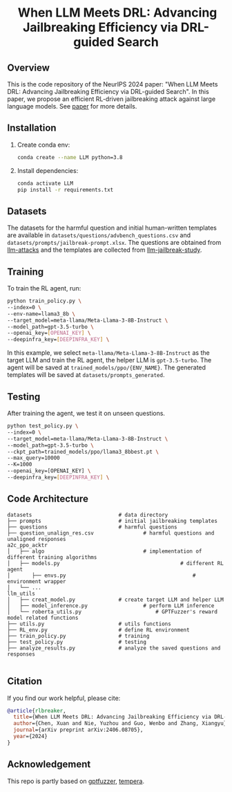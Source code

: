<p align="center">
<h1 align="center"><img align="center">
<strong>When LLM Meets DRL: Advancing Jailbreaking Efficiency via DRL-guided Search
</strong>
</h1>
</p>


## Overview

This is the code repository of the NeurIPS 2024 paper: "When LLM Meets DRL: Advancing Jailbreaking Efficiency via DRL-guided Search". In this paper, we propose an efficient RL-driven jailbreaking attack against large language models. See [paper](https://arxiv.org/abs/2406.08705) for more details.

## Installation

1. Create conda env: 

   ```bash
   conda create --name LLM python=3.8
   ```

2. Install dependencies:

   ```bash
   conda activate LLM
   pip install -r requirements.txt
   ```

## Datasets

The datasets for the harmful question and initial human-written templates are available in `datasets/questions/advbench_questions.csv` and `datasets/prompts/jailbreak-prompt.xlsx`. The questions are obtained from [llm-attacks](https://github.com/llm-attacks/llm-attacks/blob/main/data/advbench/harmful_behaviors.csv) and the templates are collected from [llm-jailbreak-study](https://sites.google.com/view/llm-jailbreak-study).

## Training

To train the RL agent, run:

```bash
python train_policy.py \
--index=0 \
--env-name=llama3_8b \
--target_model=meta-llama/Meta-Llama-3-8B-Instruct \
--model_path=gpt-3.5-turbo \
--openai_key=[OPENAI_KEY] \
--deepinfra_key=[DEEPINFRA_KEY] \
```

In this example, we select `meta-llama/Meta-Llama-3-8B-Instruct` as the target LLM and train the RL agent, the helper LLM is `gpt-3.5-turbo`. The agent will be saved at `trained_models/ppo/{ENV_NAME}`. The generated templates will be saved at `datasets/prompts_generated`.

## Testing

After training the agent, we test it on unseen questions. 

```bash
python test_policy.py \
--index=0 \
--target_model=meta-llama/Meta-Llama-3-8B-Instruct \
--model_path=gpt-3.5-turbo \
--ckpt_path=trained_models/ppo/llama3_8bbest.pt \
--max_query=10000
--K=1000
--openai_key=[OPENAI_KEY] \
--deepinfra_key=[DEEPINFRA_KEY] \
```

## Code Architecture

```
datasets                            # data directory
├── prompts                         # initial jailbreaking templates
├── questions                       # harmful questions
├── question_unalign_res.csv				# harmful questions and unaligned responses
a2c_ppo_acktr
│   ├── algo              					# implementation of different training algorithms
│   ├── models.py										# different RL agent
│		├── envs.py 										# environment wrapper
│   └── ... 
llm_utils
│   ├── creat_model.py              # create target LLM and helper LLM
│   ├── model_inference.py					# perform LLM inference
│   └── roberta_utils.py 						# GPTFuzzer's reward model related functions
├── utils.py                        # utils functions
├── RL_env.py                       # define RL environment
├── train_policy.py                 # training 
├── test_policy.py                  # testing
├── analyze_results.py              # analyze the saved questions and responses
 
```

## Citation

If you find our work helpful, please cite:

```bibtex
@article{rlbreaker,
  title={When LLM Meets DRL: Advancing Jailbreaking Efficiency via DRL-guided Search},
  author={Chen, Xuan and Nie, Yuzhou and Guo, Wenbo and Zhang, Xiangyu},
  journal={arXiv preprint arXiv:2406.08705},
  year={2024}
}
```

## Acknowledgement

This repo is partly based on [gptfuzzer](https://github.com/sherdencooper/GPTFuzz/tree/master), [tempera](https://github.com/tianjunz/TEMPERA).